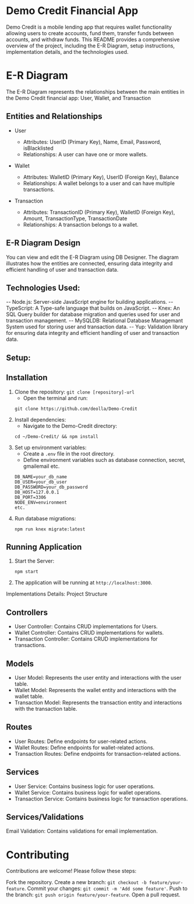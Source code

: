 # Demo Credit Financial App

Demo Credit is a mobile lending app that requires wallet functionality allowing users to create accounts, fund them, transfer funds between accounts, and withdraw funds. This README provides a comprehensive overview of the project, including the E-R Diagram, setup instructions, implementation details, and the technologies used.

# E-R Diagram

The E-R Diagram represents the relationships between the main entities in the Demo Credit financial app: User, Wallet, and Transaction

## Entities and Relationships

- User

  - Attributes: UserID (Primary Key), Name, Email, Password, isBlacklisted
  - Relationships: A user can have one or more wallets.

- Wallet

  - Attributes: WalletID (Primary Key), UserID (Foreign Key), Balance
  - Relationships: A wallet belongs to a user and can have multiple transactions.

- Transaction
  - Attributes: TransactionID (Primary Key), WalletID (Foreign Key), Amount, TransactionType, TransactionDate
  - Relationships: A transaction belongs to a wallet.

## E-R Diagram Design

You can view and edit the E-R Diagram using DB Designer. The diagram illustrates how the entities are connected, ensuring data integrity and efficient handling of user and transaction data.

## Technologies Used:

-- Node.js: Server-side JavaScript engine for building applications.
-- TypeScript: A Type-safe language that builds on JavaScript.
-- Knex: An SQL Query builder for database migration and queries used for user and transaction management.
-- MySQLDB: Relational Database Managemant System used for storing user and transaction data.
-- Yup: Validation library for ensuring data integrity and efficient handling of user and transaction data.

## Setup:

## Installation

1. Clone the repository: `git clone [repository]-url`
   - Open the terminal and run:
   ```
   git clone https://github.com/deolla/Demo-Credit
   ```
2. Install dependencies:
   - Navigate to the Demo-Credit directory:
   ```
   cd ~/Demo-Credit/ && npm install
   ```
3. Set up environment variables:
   - Create a `.env` file in the root directory.
   - Define environment variables such as database connection, secret, gmailemail etc.
   ```
   DB_NAME=your_db_name
   DB_USER=your_db_user
   DB_PASSWORD=your_db_password
   DB_HOST=127.0.0.1
   DB_PORT=3306
   NODE_ENV=environment
   etc.
   ```
4. Run database migrations:
   ```
   npm run knex migrate:latest
   ```

## Running Application

1. Start the Server:
   ```
   npm start
   ```
2. The application will be running at `http://localhost:3000`.

Implementations Details:
Project Structure

## Controllers

- User Controller: Contains CRUD implementations for Users.
- Wallet Controller: Contains CRUD implementations for wallets.
- Transaction Controller: Contains CRUD implementations for transactions.

## Models

- User Model: Represents the user entity and interactions with the user table.
- Wallet Model: Represents the wallet entity and interactions with the wallet table.
- Transaction Model: Represents the transaction entity and interactions with the transaction table.

## Routes

- User Routes: Define endpoints for user-related actions.
- Wallet Routes: Define endpoints for wallet-related actions.
- Transaction Routes: Define endpoints for transaction-related actions.

## Services

- User Service: Contains business logic for user operations.
- Wallet Service: Contains business logic for wallet operations.
- Transaction Service: Contains business logic for transaction operations.

## Services/Validations

Email Validation: Contains validations for email implementation.

# Contributing

Contributions are welcome! Please follow these steps:

Fork the repository.
Create a new branch: `git checkout -b feature/your-feature`.
Commit your changes: `git commit -m 'Add some feature'`.
Push to the branch: `git push origin feature/your-feature`.
Open a pull request.
